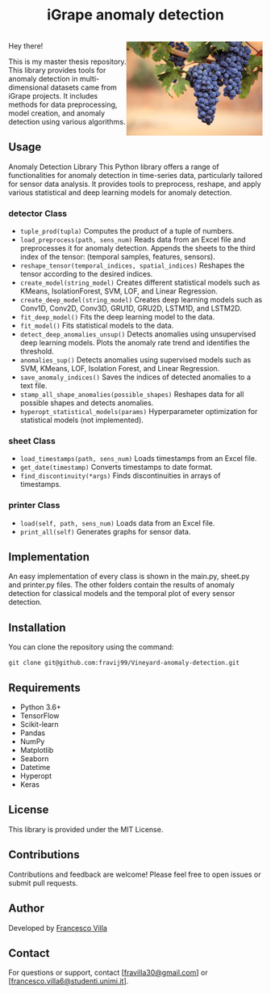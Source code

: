 

<h1 align="center"> iGrape anomaly detection </h1> <br>

<img align="right" src="https://github.com/fravij99/Vineyard-anomaly-detection/blob/master/photos/igrape.png"  width="270">
Hey there! 

This is my master thesis repository. 
This library provides tools for anomaly detection in multi-dimensional datasets came from iGrape projects. It includes methods for data preprocessing, model creation, and anomaly detection using various algorithms.

## Usage
Anomaly Detection Library
This Python library offers a range of functionalities for anomaly detection in time-series data, particularly tailored for sensor data analysis. It provides tools to preprocess, reshape, and apply various statistical and deep learning models for anomaly detection.

### detector Class
* `tuple_prod(tupla)`
Computes the product of a tuple of numbers.
* `load_preprocess(path, sens_num)`
Reads data from an Excel file and preprocesses it for anomaly detection.
Appends the sheets to the third index of the tensor: (temporal samples, features, sensors).
* `reshape_tensor(temporal_indices, spatial_indices)`
Reshapes the tensor according to the desired indices.
* `create_model(string_model)`
Creates different statistical models such as KMeans, IsolationForest, SVM, LOF, and Linear Regression.
* `create_deep_model(string_model)`
Creates deep learning models such as Conv1D, Conv2D, Conv3D, GRU1D, GRU2D, LSTM1D, and LSTM2D.
* `fit_deep_model()`
Fits the deep learning model to the data.
* `fit_model()`
Fits statistical models to the data.
* `detect_deep_anomalies_unsup()`
Detects anomalies using unsupervised deep learning models.
Plots the anomaly rate trend and identifies the threshold.
* `anomalies_sup()`
Detects anomalies using supervised models such as SVM, KMeans, LOF, Isolation Forest, and Linear Regression.
* `save_anomaly_indices()`
Saves the indices of detected anomalies to a text file.
* `stamp_all_shape_anomalies(possible_shapes)`
Reshapes data for all possible shapes and detects anomalies.
* `hyperopt_statistical_models(params)`
Hyperparameter optimization for statistical models (not implemented).


### sheet Class
* `load_timestamps(path, sens_num)`
Loads timestamps from an Excel file.
* `get_date(timestamp)`
Converts timestamps to date format.
* `find_discontinuity(*args)`
Finds discontinuities in arrays of timestamps.


### printer Class
* `load(self, path, sens_num)`
Loads data from an Excel file.
* `print_all(self)`
Generates graphs for sensor data.

## Implementation
An easy implementation of every class is shown in the main.py, sheet.py and printer.py files. The other folders contain the results of anomaly detection for classical models and the temporal plot of every sensor detection. 

## Installation
You can clone the repository using the command:

```
git clone git@github.com:fravij99/Vineyard-anomaly-detection.git
```

## Requirements
* Python 3.6+
* TensorFlow
* Scikit-learn
* Pandas
* NumPy
* Matplotlib
* Seaborn
* Datetime
* Hyperopt
* Keras

## License
This library is provided under the MIT License.

## Contributions
Contributions and feedback are welcome! Please feel free to open issues or submit pull requests.

## Author
Developed by [Francesco Villa][fravi]

## Contact
For questions or support, contact [fravilla30@gmail.com] or [francesco.villa6@studenti.unimi.it].

[fravi]: https://github.com/fravij99
